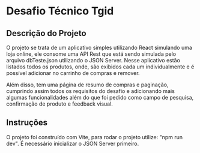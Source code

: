 # Desafio Técnico Tgid

## Descrição do Projeto
O projeto se trata de um aplicativo simples utilizando React simulando uma loja online, ele consome uma API Rest que está sendo simulada pelo arquivo dbTeste.json utilizando o JSON Server. Nesse aplicativo estão listados todos os produtos, onde, são exibidos cada um individualmente e é possível adicionar no carrinho de compras e remover. 

Além disso, tem uma página de resumo de compras e paginação, cumprindo assim todos os requisitos do desafio e adicionando mais algumas funcionalidades além do que foi pedido como campo de pesquisa, confirmação de produto e feedback visual. 


## Instruções
O projeto foi construído com Vite, para rodar o projeto utilize: "npm run dev". É necessário inicializar o JSON Server primeiro. 
